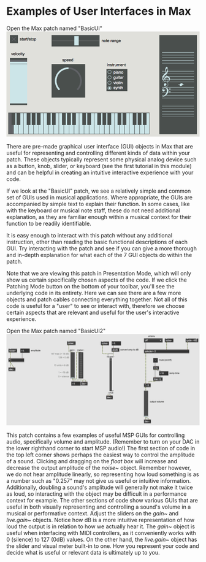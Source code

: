 Examples of User Interfaces in Max
==================================


Open the Max patch named "BasicUI"
<img src="BasicUI.png">

There are pre-made graphical user interface (GUI) objects in Max that are useful for representing and controlling different kinds of data within your patch. These objects typically represent some physical analog device such as a button, knob, slider, or keyboard (see the first tutorial in this module) and can be helpful in creating an intuitive interactive experience with your code.

If we look at the "BasicUI" patch, we see a relatively simple and common set of GUIs used in musical applications. Where appropriate, the GUIs are accompanied by simple text to explain their function. In some cases, like with the keyboard or musical note staff, these do not need additional explanation, as they are familiar enough within a musical context for their function to be readily identifiable.

It is easy enough to interact with this patch without any additional instruction, other than reading the basic functional descriptions of each GUI. Try interacting with the patch and see if you can give a more thorough and in-depth explanation for what each of the 7 GUI objects do within the patch.

Note that we are viewing this patch in Presentation Mode, which will only show us certain specifically chosen aspects of the code. If we click the Patching Mode button on the bottom of your toolbar, you'll see the underlying code in its entirety. Here we can see there are a few more objects and patch cables connecting everything together. Not all of this code is useful for a "user" to see or interact with, therefore we choose certain aspects that are relevant and useful for the user's interactive experience.

Open the Max patch named "BasicUI2"
<img src="BasicUI2.png">

This patch contains a few examples of useful MSP GUIs for controlling audio, specifically volume and amplitude. (Remember to turn on your DAC in the lower righthand corner to start MSP audio!) The first section of code in the top left corner shows perhaps the easiest way to control the amplitude of a sound. Clicking and dragging on the *float box* will increase and decrease the output amplitude of the *noise~* object. Remember however, we do not hear amplitude linearly, so representing how loud something is as a number such as "0.257" may not give us useful or intuitive information. Additionally, doubling a sound's amplitude will generally not make it twice as loud, so interacting with the object may be difficult in a performance context for example. The other sections of code show various GUIs that are useful in both visually representing and controlling a sound's volume in a musical or performative context. Adjust the sliders on the *gain~* and *live.gain~* objects. Notice how dB is a more intuitive representation of how loud the output is in relation to how we actually hear it. The *gain~* object is useful when interfacing with MIDI controllers, as it conveniently works with 0 (silence) to 127 (0dB) values. On the other hand, the *live.gain~* object has the slider and visual meter built-in to one. How you represent your code and decide what is useful or relevant data is ultimately up to you. 
